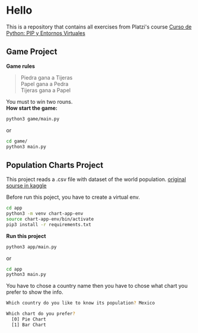 # Hello

This is a repository that contains all exercises from Platzi's course 
[Curso de Python: PIP y Entornos Virtuales](https://platzi.com/cursos/python-pip/)


## Game Project
**Game rules**
> Piedra gana a Tijeras <br>
> Papel gana a Pedra <br>
> Tijeras gana a Papel 

You must to win two rouns.
<br>
**How start the game:**

```sh
python3 game/main.py
```

or 

```sh
cd game/
python3 main.py
```

## Population Charts Project
This project reads a .csv file with dataset of the world population.
[original sourse in kaggle](https://www.kaggle.com/datasets/iamsouravbanerjee/world-population-dataset)

Before run this poject, you have to create a virtual env.
```sh
cd app
python3 -m venv chart-app-env
source chart-app-env/bin/activate
pip3 install -r requirements.txt
```

**Run this project**
```sh
python3 app/main.py
```
or
```sh
cd app
python3 main.py
```

You have to chose a country name then you have to chose what chart you prefer to show the info.
```sh
Which country do you like to know its population? Mexico

Which chart do you prefer?
  [0] Pie Chart
  [1] Bar Chart
```


